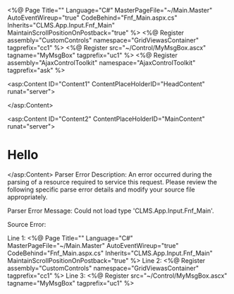 <%@ Page Title="" Language="C#" MasterPageFile="~/Main.Master" AutoEventWireup="true" CodeBehind="Fnf_Main.aspx.cs" Inherits="CLMS.App.Input.Fnf_Main" MaintainScrollPositionOnPostback="true" %>
<%@ Register assembly="CustomControls" namespace="GridViewasContainer" tagprefix="cc1" %>
<%@ Register src="~/Control/MyMsgBox.ascx" tagname="MyMsgBox" tagprefix="uc1" %>
<%@ Register assembly="AjaxControlToolkit" namespace="AjaxControlToolkit" tagprefix="ask" %>

<asp:Content ID="Content1" ContentPlaceHolderID="HeadContent" runat="server">
    <link rel="stylesheet" href="http://code.jquery.com/ui/1.9.1/themes/base/jquery-ui.css" />
<script src="http://code.jquery.com/jquery-1.8.2.js"></script>
<script src="http://code.jquery.com/ui/1.9.1/jquery-ui.js"></script>
<script type="text/javascript">


</script>


</asp:Content>

<asp:Content ID="Content2" ContentPlaceHolderID="MainContent" runat="server">

<h1>Hello</h1>


</asp:Content>
Parser Error
Description: An error occurred during the parsing of a resource required to service this request. Please review the following specific parse error details and modify your source file appropriately.

Parser Error Message: Could not load type 'CLMS.App.Input.Fnf_Main'.

Source Error:


Line 1:  <%@ Page Title="" Language="C#" MasterPageFile="~/Main.Master" AutoEventWireup="true" CodeBehind="Fnf_Main.aspx.cs" Inherits="CLMS.App.Input.Fnf_Main" MaintainScrollPositionOnPostback="true" %>
Line 2:  <%@ Register assembly="CustomControls" namespace="GridViewasContainer" tagprefix="cc1" %>
Line 3:  <%@ Register src="~/Control/MyMsgBox.ascx" tagname="MyMsgBox" tagprefix="uc1" %>
